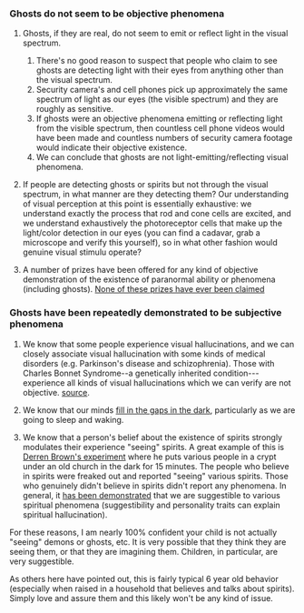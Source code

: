 ### Ghosts do not seem to be objective phenomena

1. Ghosts, if they are real, do not seem to emit or reflect light in the visual spectrum.

    1. There's no good reason to suspect that people who claim to see ghosts are detecting light with their eyes from anything other than the visual spectrum.
    2. Security camera's and cell phones pick up approximately the same spectrum of light as our eyes (the visible spectrum) and they are roughly as sensitive.
    3. If ghosts were an objective phenomena emitting or reflecting light from the visible spectrum, then countless cell phone videos would have been made and countless numbers of security camera footage would indicate their objective existence.
    4. We can conclude that ghosts are not light-emitting/reflecting visual phenomena.

2. If people are detecting ghosts or spirits but not through the visual spectrum, in what manner are they detecting them?  Our understanding of visual perception at this point is essentially exhaustive: we understand exactly the process that rod and cone cells are excited, and we understand exhaustively the photoreceptor cells that make up the light/color detection in our eyes (you can find a cadavar, grab a microscope and verify this yourself), so in what other fashion would genuine visual stimulu operate?

3. A number of prizes have been offered for any kind of objective demonstration of the existence of paranormal ability or phenomena (including ghosts).  [None of these prizes have ever been claimed](https://en.wikipedia.org/wiki/List_of_prizes_for_evidence_of_the_paranormal)

### Ghosts have been repeatedly demonstrated to be subjective phenomena

1. We know that some people experience visual hallucinations, and we can closely associate visual hallucination with some kinds of medical disorders (e.g. Parkinson's disease and schizophrenia).  Those with Charles Bonnet Syndrome--a genetically inherited condition---experience all kinds of visual hallucinations which we can verify are not objective. [source](https://www.reviewofoptometry.com/ce/an-overview-of-hallucinations).

2. We know that our minds [fill in the gaps in the dark](https://www.nosleeplessnights.com/hypnagogic-hallucinations/), particularly as we are going to sleep and waking.

3. We know that a person's belief about the existence of spirits strongly modulates their experience "seeing" spirits.  A great example of this is [Derren Brown's experiment](https://www.youtube.com/watch?v=ust-pJC-9j8) where he puts various people in a crypt under an old church in the dark for 15 minutes.  The people who believe in spirits were freaked out and reported "seeing" various spirits.  Those who genuinely didn't believe in spirits didn't report any phenomena.  In general, it [has been demonstrated](https://en.wikipedia.org/wiki/God_helmet#Replication_attempts_and_debate) that we are suggestible to various spiritual phenomena (suggestibility and personality traits can explain spiritual hallucination).

For these reasons, I am nearly 100% confident your child is not actually "seeing" demons or ghosts, etc.  It is very possible that they think they are seeing them, or that they are imagining them.  Children, in particular, are very suggestible.

As others here have pointed out, this is fairly typical 6 year old behavior (especially when raised in a household that believes and talks about spirits).  Simply love and assure them and this likely won't be any kind of issue.
